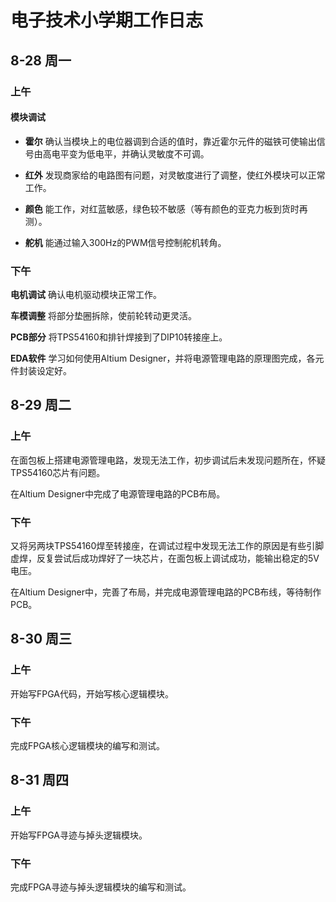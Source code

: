 # 电子技术小学期工作日志

## 8-28 周一

### 上午

#### 模块调试

- **霍尔** 确认当模块上的电位器调到合适的值时，靠近霍尔元件的磁铁可使输出信号由高电平变为低电平，并确认灵敏度不可调。

- **红外** 发现商家给的电路图有问题，对灵敏度进行了调整，使红外模块可以正常工作。

- **颜色** 能工作，对红蓝敏感，绿色较不敏感（等有颜色的亚克力板到货时再测）。

- **舵机** 能通过输入300Hz的PWM信号控制舵机转角。

### 下午

**电机调试** 确认电机驱动模块正常工作。

**车模调整** 将部分垫圈拆除，使前轮转动更灵活。

**PCB部分** 将TPS54160和排针焊接到了DIP10转接座上。

**EDA软件** 学习如何使用Altium Designer，并将电源管理电路的原理图完成，各元件封装设定好。

## 8-29 周二

### 上午

在面包板上搭建电源管理电路，发现无法工作，初步调试后未发现问题所在，怀疑TPS54160芯片有问题。

在Altium Designer中完成了电源管理电路的PCB布局。

### 下午

又将另两块TPS54160焊至转接座，在调试过程中发现无法工作的原因是有些引脚虚焊，反复尝试后成功焊好了一块芯片，在面包板上调试成功，能输出稳定的5V电压。

在Altium Designer中，完善了布局，并完成电源管理电路的PCB布线，等待制作PCB。

## 8-30 周三

### 上午

开始写FPGA代码，开始写核心逻辑模块。

### 下午

完成FPGA核心逻辑模块的编写和测试。

## 8-31 周四

### 上午

开始写FPGA寻迹与掉头逻辑模块。

### 下午

完成FPGA寻迹与掉头逻辑模块的编写和测试。